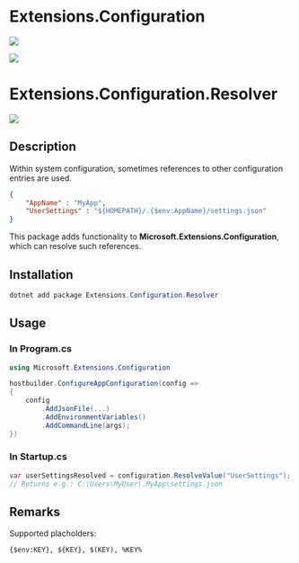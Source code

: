 
# Extensions.Configuration
[![](https://github.com/JanDonnermayer/Extensions.Configuration/workflows/UnitTests/badge.svg)](
https://github.com/JanDonnermayer/Extensions.Configuration/actions)

[![](https://img.shields.io/badge/nuget-v0.0.3-blue.svg)](
https://www.nuget.org/packages/Extensions.Configuration/)

# Extensions.Configuration.Resolver

[![](https://img.shields.io/badge/nuget-v0.0.3-blue.svg)](
https://www.nuget.org/packages/Extensions.Configuration.Resolver/)

## Description

Within system configuration, sometimes references to other configuration entries are used.

```json
{
    "AppName" : "MyApp",
    "UserSettings" : "${HOMEPATH}/.{$env:AppName}/settings.json"
}
```

This package adds functionality to **Microsoft.Extensions.Configuration**,
which can resolve such references.

## Installation

```powershell
dotnet add package Extensions.Configuration.Resolver
```

## Usage

### In Program.cs

```csharp
using Microsoft.Extensions.Configuration

hostbuilder.ConfigureAppConfiguration(config =>
{
    config  
        .AddJsonFile(...)
        .AddEnvironmentVariables()
        .AddCommandLine(args);
})
```

### In Startup.cs

```csharp
var userSettingsResolved = configuration.ResolveValue("UserSettings");
// Returns e.g.: C:\Users\MyUser\.MyApp\settings.json
```

## Remarks

Supported placholders:

```
{$env:KEY}, ${KEY}, $(KEY), %KEY%
```
